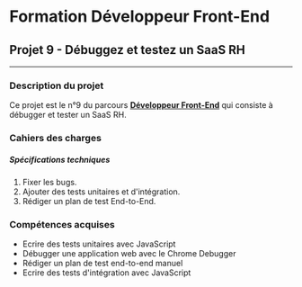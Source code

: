 # Formation Développeur Front-End
## Projet 9 - Débuggez et testez un SaaS RH
------------
### Description du projet
Ce projet est le n°9 du parcours [**Développeur Front-End**](https://openclassrooms.com/fr/paths/314-developpeur-front-end "Développeur Front-End") qui consiste à débugger et tester un SaaS RH.
### Cahiers des charges
##### Spécifications techniques
1. Fixer les bugs.
2. Ajouter des tests unitaires et d'intégration.
3. Rédiger un plan de test End-to-End.

### Compétences acquises
- Ecrire des tests unitaires avec JavaScript
- Débugger une application web avec le Chrome Debugger
- Rédiger un plan de test end-to-end manuel
- Ecrire des tests d'intégration avec JavaScript


